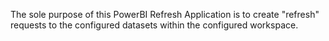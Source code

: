 The sole purpose of this PowerBI Refresh Application is to create "refresh" requests to the configured datasets within the configured workspace.